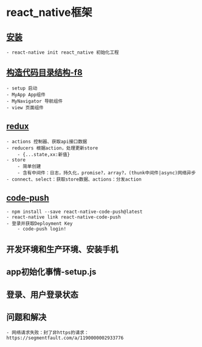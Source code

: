 # react_native框架

## [安装]()
    - react-native init react_native 初始化工程

## [构造代码目录结构-f8](https://github.com/fbsamples/f8app)
    - setup 启动
    - MyApp App组件
    - MyNavigator 导航组件
    - view 页面组件

## [redux](http://cn.redux.js.org/docs/react-redux/quick-start.html)
    - actions 控制器、获取api接口数据
    - reducers 根据action，处理更新store
        - {...state,xx:新值}
    - store
        - 简单创建
        - 含有中间件：日志，持久化，promise?，array?，(thunk中间件|async)网络异步
    - connect、select：获取store数据、actions：分发action

## [code-push](https://github.com/Microsoft/react-native-code-push#ios-setup)
    - npm install --save react-native-code-push@latest
    - react-native link react-native-code-push
    - 登录并获取Deployment Key 
        - code-push login!

## 开发环境和生产环境、安装手机

## app初始化事情-setup.js

## 登录、用户登录状态

## 问题和解决
    - 网络请求失败：封了非https的请求：https://segmentfault.com/a/1190000002933776